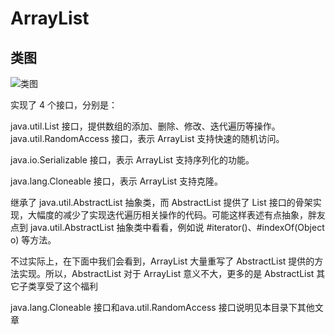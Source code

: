 # ArrayList

##  类图

 ![类图](http://static.iocoder.cn/images/JDK/2019_12_01/01.png) 

实现了 4 个接口，分别是：

java.util.List 接口，提供数组的添加、删除、修改、迭代遍历等操作。
java.util.RandomAccess 接口，表示 ArrayList 支持快速的随机访问。

java.io.Serializable 接口，表示 ArrayList 支持序列化的功能。

java.lang.Cloneable 接口，表示 ArrayList 支持克隆。

继承了 java.util.AbstractList 抽象类，而 AbstractList 提供了 List 接口的骨架实现，大幅度的减少了实现迭代遍历相关操作的代码。可能这样表述有点抽象，胖友点到 java.util.AbstractList 抽象类中看看，例如说 #iterator()、#indexOf(Object o) 等方法。

不过实际上，在下面中我们会看到，ArrayList 大量重写了 AbstractList 提供的方法实现。所以，AbstractList 对于 ArrayList 意义不大，更多的是 AbstractList 其它子类享受了这个福利



java.lang.Cloneable 接口和ava.util.RandomAccess 接口说明见本目录下其他文章

